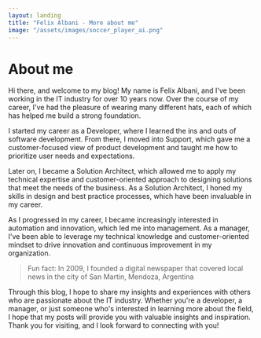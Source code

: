 ```yaml
---
layout: landing
title: "Felix Albani - More about me"
image: "/assets/images/soccer_player_ai.png"
---
```


# About me

Hi there, and welcome to my blog! My name is Felix Albani, and I've been working in the IT industry for over 10 years now. Over the course of my career, I've had the pleasure of wearing many different hats, each of which has helped me build a strong foundation.

I started my career as a Developer, where I learned the ins and outs of software development. From there, I moved into Support, which gave me a customer-focused view of product development and taught me how to prioritize user needs and expectations.

Later on, I became a Solution Architect, which allowed me to apply my technical expertise and customer-oriented approach to designing solutions that meet the needs of the business. As a Solution Architect, I honed my skills in design and best practice processes, which have been invaluable in my career.

As I progressed in my career, I became increasingly interested in automation and innovation, which led me into management. As a manager, I've been able to leverage my technical knowledge and customer-oriented mindset to drive innovation and continuous improvement in my organization.

> Fun fact: In 2009, I founded a digital newspaper that covered local news in the city of San Martin, Mendoza, Argentina

Through this blog, I hope to share my insights and experiences with others who are passionate about the IT industry. Whether you're a developer, a manager, or just someone who's interested in learning more about the field, I hope that my posts will provide you with valuable insights and inspiration. Thank you for visiting, and I look forward to connecting with you!


